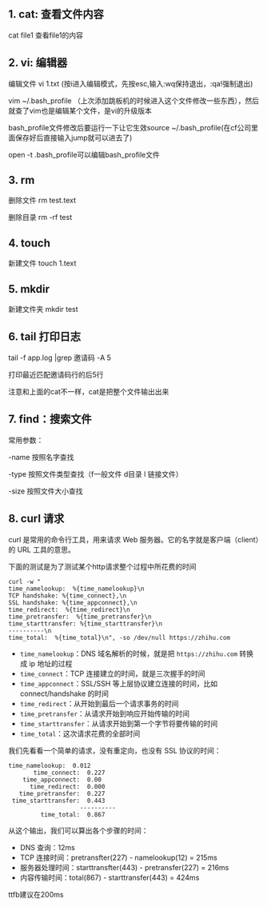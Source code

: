 ## 1. cat:  查看文件内容

   cat file1 查看file1的内容

## 2. vi: 编辑器

编辑文件 vi 1.txt (按i进入编辑模式，先按esc,输入:wq保持退出，:qa!强制退出)

vim ~/.bash_profile （上次添加跳板机的时候进入这个文件修改一些东西），然后就查了vim也是编辑某个文件，是vi的升级版本

bash_profile文件修改后要运行一下让它生效source ~/.bash_profile(在cf公司里面保存好后直接输入jump就可以进去了)

open -t .bash_profile可以编辑bash_profile文件

## 3. rm

删除文件  rm test.text

删除目录  rm -rf test

## 4. touch

新建文件 touch 1.text

## 5. mkdir

新建文件夹  mkdir test

## 6.  tail 打印日志

tail -f app.log |grep 邀请码 -A 5

打印最近匹配邀请码行的后5行

注意和上面的cat不一样，cat是把整个文件输出出来

## 7. find：搜索文件

常用参数：

-name 按照名字查找

-type 按照文件类型查找（f一般文件 d目录 l 链接文件）

-size 按照文件大小查找

## 8. curl 请求

curl 是常用的命令行工具，用来请求 Web 服务器。它的名字就是客户端（client）的 URL 工具的意思。

下面的测试是为了测试某个http请求整个过程中所花费的时间

```
curl -w "
time_namelookup:  %{time_namelookup}\n
TCP handshake: %{time_connect},\n
SSL handshake: %{time_appconnect},\n
time_redirect:  %{time_redirect}\n
time_pretransfer:  %{time_pretransfer}\n 
time_starttransfer: %{time_starttransfer}\n
----------\n
time_total:  %{time_total}\n", -so /dev/null https://zhihu.com
```

- `time_namelookup`：DNS 域名解析的时候，就是把 `https://zhihu.com` 转换成 ip 地址的过程
- `time_connect`：TCP 连接建立的时间，就是三次握手的时间
- `time_appconnect`：SSL/SSH 等上层协议建立连接的时间，比如 connect/handshake 的时间
- `time_redirect`：从开始到最后一个请求事务的时间
- `time_pretransfer`：从请求开始到响应开始传输的时间
- `time_starttransfer`：从请求开始到第一个字节将要传输的时间
- `time_total`：这次请求花费的全部时间

我们先看看一个简单的请求，没有重定向，也没有 SSL 协议的时间：

```
time_namelookup:  0.012
       time_connect:  0.227
    time_appconnect:  0.00
      time_redirect:  0.000
   time_pretransfer:  0.227
 time_starttransfer:  0.443
                    ----------
         time_total:  0.867
```

从这个输出，我们可以算出各个步骤的时间：

- DNS 查询：12ms
- TCP 连接时间：pretransfter(227) - namelookup(12) = 215ms
- 服务器处理时间：starttransfter(443) - pretransfer(227) = 216ms
- 内容传输时间：total(867) - starttransfer(443) = 424ms



ttfb建议在200ms